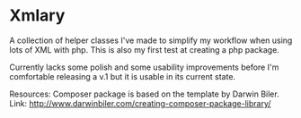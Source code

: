 # Xmlary
A collection of helper classes I've made to simplify my workflow when using lots of XML with php. This is also my first test at creating a php package.

Currently lacks some polish and some usability improvements before I'm comfortable releasing a v.1 but it is usable in its current state.

Resources: 
Composer package is based on the template by Darwin Biler.
Link: http://www.darwinbiler.com/creating-composer-package-library/